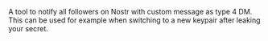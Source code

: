A tool to notify all followers on Nostr with custom message as type 4 DM. 
This can be used for example when switching to a new keypair after leaking your secret.